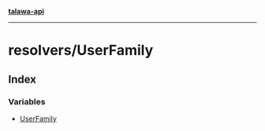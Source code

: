 [**talawa-api**](../../README.md)

***

# resolvers/UserFamily

## Index

### Variables

- [UserFamily](variables/UserFamily.md)

